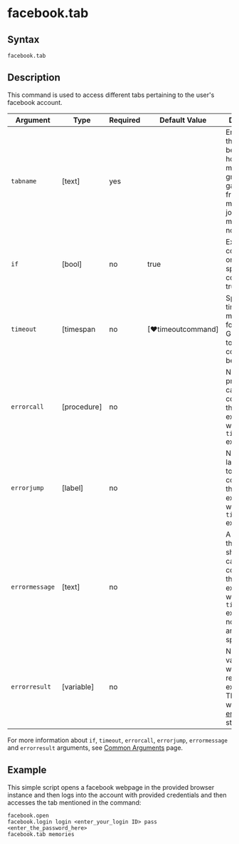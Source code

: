 # facebook.tab

## Syntax

```G1ANT
facebook.tab
```

## Description

This command is used to access different tabs pertaining to the user's facebook account.

| Argument | Type | Required | Default Value | Description |
| -------- | ---- | -------- | ------------- | ----------- |
| `tabname`        | [text]     |yes       |                                                             |Enter the tab that needs to be accessed: home, watch, marketplace, groups, gaming, friends, messages, jobs, memories, notifications           |
| `if`             | [bool]     | no       | true                                                        | Executes the command only if a specified condition is true   |
| `timeout`        | [timespan  | no       | [♥timeoutcommand]| Specifies time in milliseconds for G1ANT.Robot to wait for the command to be executed |
| `errorcall`      | [procedure]| no       |                                                             | Name of a procedure to call when the command throws an exception or when a given `timeout` expires |
| `errorjump`      | [label]    | no       |                                                             | Name of the label to jump to when the command throws an exception or when a given `timeout` expires |
| `errormessage`   | [text]     | no       |                                                             | A message that will be shown in case the command throws an exception or when a given `timeout` expires, and no `errorjump` argument is specified |
| `errorresult`    | [variable] | no       |                                                             | Name of a variable that will store the returned exception. The variable will be of [error](https://manual.g1ant.com/link/G1ANT.Language/G1ANT.Language/Structures/ErrorStructure.md) structure  |

For more information about `if`, `timeout`, `errorcall`, `errorjump`, `errormessage` and `errorresult` arguments, see [Common Arguments](https://manual.g1ant.com/link/G1ANT.Manual/appendices/common-arguments.md) page.

## Example

This simple script opens a facebook webpage in the provided browser instance and then logs into the account with provided credentials and then accesses the tab mentioned in the command:

```G1ANT
facebook.open 
facebook.login login <enter_your_login ID> pass <enter_the_password_here>
facebook.tab memories

```

